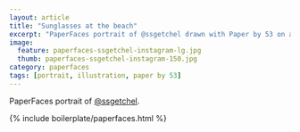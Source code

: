 ```yaml
---
layout: article
title: "Sunglasses at the beach"
excerpt: "PaperFaces portrait of @ssgetchel drawn with Paper by 53 on an iPad."
image: 
  feature: paperfaces-ssgetchel-instagram-lg.jpg
  thumb: paperfaces-ssgetchel-instagram-150.jpg
category: paperfaces
tags: [portrait, illustration, paper by 53]
---
```


PaperFaces portrait of [@ssgetchel](http://instagram.com/ssgetchel).

{% include boilerplate/paperfaces.html %}